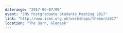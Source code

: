 ```yaml
---
daterange: "2017-06-07/09"
event: "EMS Postgraduate Students Meeting 2017"
link: "http://www.icms.org.uk/workshops/theburn2017"
location: "The Burn, Glenesk"
---
```

